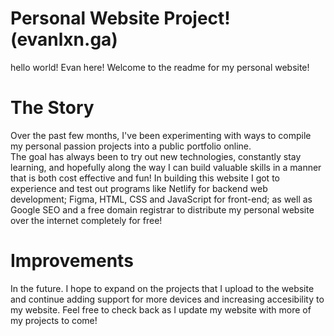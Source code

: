# Personal Website Project! (evanlxn.ga)

hello world! Evan here! Welcome to the readme for my personal website!


# The Story
Over the past few months, I've been experimenting with ways to compile my personal passion projects into a public portfolio online. 
</br> The goal has always been to try out new technologies, constantly stay learning, and hopefully along the way I can build valuable skills in a manner that is both cost effective and fun!
In building this website I got to experience and test out programs like Netlify for backend web development; Figma, HTML, CSS and JavaScript for front-end; as well as Google SEO and a free domain registrar to distribute my personal website over the internet completely for free! 


# Improvements
In the future. I hope to expand on the projects that I upload to the website and continue adding support for more devices and increasing accesibility to my website. 
Feel free to check back as I update my website with more of my projects to come! 
